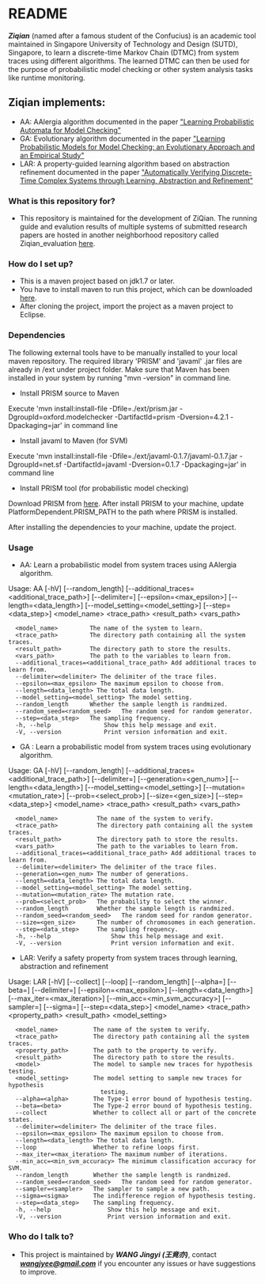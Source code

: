 # README #

***Ziqian*** (named after a famous student of the Confucius) is an academic tool maintained in Singapore University of Technology and Design (SUTD), Singapore, to learn a discrete-time Markov Chain (DTMC) from system traces using different algorithms. The learned DTMC can then be used for the purpose of probabilistic model checking or other system analysis tasks like runtime monitoring. 

## Ziqian implements: ##
* AA: AAlergia algorithm documented in the paper ["Learning Probabilistic Automata for Model Checking"](https://ieeexplore.ieee.org/abstract/document/6042035/) 
* GA: Evolutionary algorithm documented in the paper ["Learning Probabilistic Models for Model Checking: an Evolutionary Approach and an Empirical Study"](https://link.springer.com/article/10.1007/s10009-018-0492-7)
* LAR: A property-guided learning algorithm based on abstraction refinement documented in the paper ["Automatically Verifying Discrete-Time Complex Systems through Learning, Abstraction and Refinement"](https://arxiv.org/abs/1610.06371)

### What is this repository for? ###

* This repository is maintained for the development of ZiQian. The running guide and evalution results of multiple systems of submitted research papers are hosted in another neighborhood repository called Ziqian_evaluation [here](https://github.com/wang-jingyi/Ziqian_evaluation). 

### How do I set up? ###

* This is a maven project based on jdk1.7 or later.
* You have to install maven to run this project, which can be downloaded [here](http://maven.apache.org/).
* After cloning the project, import the project as a maven project to Eclipse.

### Dependencies ###
The following external tools have to be manually installed to your local maven repository. The required library 'PRISM' and 'javaml' .jar files are already in /ext under project folder. Make sure that Maven has been installed in your system by running "mvn -version" in command line. 

* Install PRISM source to Maven

Execute 'mvn install:install-file -Dfile=./ext/prism.jar -DgroupId=oxford.modelchecker 
    -DartifactId=prism -Dversion=4.2.1 -Dpackaging=jar' in command line
    
* Install javaml to Maven (for SVM)

Execute 'mvn install:install-file -Dfile=./ext/javaml-0.1.7/javaml-0.1.7.jar -DgroupId=net.sf 
    -DartifactId=javaml -Dversion=0.1.7 -Dpackaging=jar' in command line


* Install PRISM tool (for probabilistic model checking)

Download PRISM from [here](https://www.prismmodelchecker.org/download.php). After install PRISM to your machine, update PlatformDependent.PRISM_PATH to the path where PRISM is installed.


After installing the dependencies to your machine, update the project.

### Usage ###
* AA: Learn a probabilistic model from system traces using AAlergia algorithm.

Usage: AA [-hV] [--random_length] [--additional_traces=<additional_trace_path>]
          [--delimiter=<delimiter>] [--epsilon=<max_epsilon>]
          [--length=<data_length>] [--model_setting=<model_setting>]
          [--step=<data_step>] <model_name> <trace_path> <result_path>
          <vars_path>

      <model_name>         The name of the system to learn.  
      <trace_path>         The directory path containing all the system traces.
      <result_path>        The directory path to store the results.
      <vars_path>          The path to the variables to learn from.
      --additional_traces=<additional_trace_path> Add additional traces to learn from.
      --delimiter=<delimiter> The delimiter of the trace files.
      --epsilon=<max_epsilon> The maximum epsilon to choose from.
      --length=<data_length> The total data length.
      --model_setting=<model_setting> The model setting.
      --random_length      Whether the sample length is randmized.
      --random_seed=<random_seed>   The random seed for random generator.
      --step=<data_step>   The sampling frequency.
      -h, --help               Show this help message and exit.
      -V, --version            Print version information and exit.

* GA : Learn a probabilistic model from system traces using evolutionary algorithm.

Usage: GA [-hV] [--random_length] [--additional_traces=<additional_trace_path>]
          [--delimiter=<delimiter>] [--generation=<gen_num>]
          [--length=<data_length>] [--model_setting=<model_setting>]
          [--mutation=<mutation_rate>] [--prob=<select_prob>]
          [--size=<gen_size>] [--step=<data_step>] <model_name> <trace_path>
          <result_path> <vars_path>

      <model_name>           The name of the system to verify.
      <trace_path>           The directory path containing all the system traces.
      <result_path>          The directory path to store the results.
      <vars_path>            The path to the variables to learn from.
      --additional_traces=<additional_trace_path> Add additional traces to learn from.
      --delimiter=<delimiter> The delimiter of the trace files.
      --generation=<gen_num> The number of generations.
      --length=<data_length> The total data length.
      --model_setting=<model_setting> The model setting.
      --mutation=<mutation_rate> The mutation rate.
      --prob=<select_prob>   The probability to select the winner.
      --random_length        Whether the sample length is randmized.
      --random_seed=<random_seed>   The random seed for random generator.
      --size=<gen_size>      The number of chromosomes in each generation.
      --step=<data_step>     The sampling frequency.
      -h, --help                 Show this help message and exit.
      -V, --version              Print version information and exit.
  
  * LAR: Verify a safety property from system traces through learning, abstraction and refinement
  
  Usage: LAR [-hV] [--collect] [--loop] [--random_length] [--alpha=<alpha>]
           [--beta=<beta>] [--delimiter=<delimiter>] [--epsilon=<max_epsilon>]
           [--length=<data_length>] [--max_iter=<max_iteration>]
           [--min_acc=<min_svm_accuracy>] [--sampler=<sampler>]
           [--sigma=<sigma>] [--step=<data_step>] <model_name> <trace_path>
           <property_path> <result_path> <model> <model_setting>

      <model_name>          The name of the system to verify.
      <trace_path>          The directory path containing all the system traces.
      <property_path>       The path to the property to verify.
      <result_path>         The directory path to store the results.
      <model>               The model to sample new traces for hypothesis testing.
      <model_setting>       The model setting to sample new traces for hypothesis
                              testing.
      --alpha=<alpha>       The Type-1 error bound of hypothesis testing.
      --beta=<beta>         The Type-2 error bound of hypothesis testing.
      --collect             Whether to collect all or part of the concrete states.
      --delimiter=<delimiter> The delimiter of the trace files.
      --epsilon=<max_epsilon> The maximum epsilon to choose from.
      --length=<data_length> The total data length.
      --loop                Whether to refine loops first.
      --max_iter=<max_iteration> The maximum number of iterations.
      --min_acc=<min_svm_accuracy> The minimum classification accuracy for SVM.
      --random_length       Whether the sample length is randmized.
      --random_seed=<random_seed>   The random seed for random generator.
      --sampler=<sampler>   The sampler to sample a new path.
      --sigma=<sigma>       The indifference region of hypothesis testing.
      --step=<data_step>    The sampling frequency.
      -h, --help                Show this help message and exit.
      -V, --version             Print version information and exit.
  
### Who do I talk to? ###

* This project is maintained by ***WANG Jingyi (王竟亦)***, contact ***wangjyee@gmail.com*** if you encounter any issues or have suggestions to improve.
